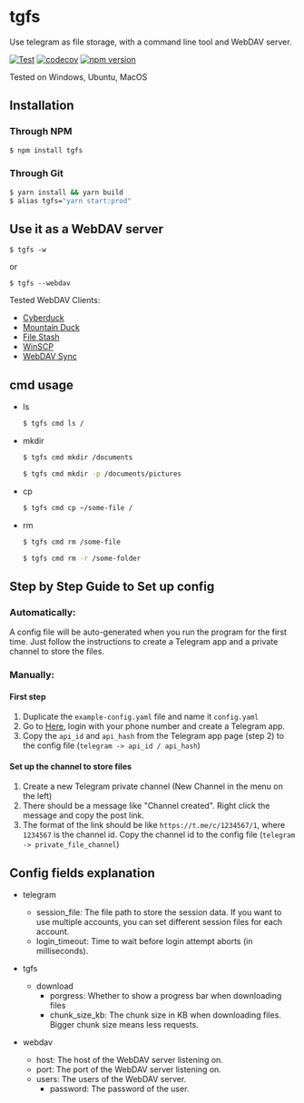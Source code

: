 # tgfs

Use telegram as file storage, with a command line tool and WebDAV server.

[![Test](https://github.com/TheodoreKrypton/tgfs/actions/workflows/test.yml/badge.svg)](https://github.com/TheodoreKrypton/tgfs/actions/workflows/test.yml) [![codecov](https://codecov.io/gh/TheodoreKrypton/tgfs/branch/master/graph/badge.svg?token=CM6TF4C9B9)](https://codecov.io/gh/TheodoreKrypton/tgfs) [![npm version](https://badge.fury.io/js/tgfs.svg)](https://www.npmjs.com/package/tgfs)

Tested on Windows, Ubuntu, MacOS

## Installation

### Through NPM

```bash
$ npm install tgfs
```

### Through Git

```bash
$ yarn install && yarn build
$ alias tgfs="yarn start:prod"
```

## Use it as a WebDAV server

```
$ tgfs -w
```

or

```
$ tgfs --webdav
```

Tested WebDAV Clients:

- [Cyberduck](https://cyberduck.io/)
- [Mountain Duck](https://mountainduck.io/)
- [File Stash](https://www.filestash.app/)
- [WinSCP](https://winscp.net/eng/index.php)
- [WebDAV Sync](http://www.re.be/webdav_sync/index.xhtml)

## cmd usage

- ls

  ```bash
  $ tgfs cmd ls /
  ```

- mkdir

  ```bash
  $ tgfs cmd mkdir /documents
  ```

  ```bash
  $ tgfs cmd mkdir -p /documents/pictures
  ```

- cp

  ```bash
  $ tgfs cmd cp ~/some-file /
  ```

- rm

  ```bash
  $ tgfs cmd rm /some-file
  ```

  ```bash
  $ tgfs cmd rm -r /some-folder
  ```


## Step by Step Guide to Set up config

### Automatically:

A config file will be auto-generated when you run the program for the first time. Just follow the instructions to create a Telegram app and a private channel to store the files.

### Manually:

#### First step

1. Duplicate the `example-config.yaml` file and name it `config.yaml`
2. Go to [Here](https://my.telegram.org/apps), login with your phone number and create a Telegram app.
3. Copy the `api_id` and `api_hash` from the Telegram app page (step 2) to the config file (`telegram -> api_id / api_hash`)

#### Set up the channel to store files

1. Create a new Telegram private channel (New Channel in the menu on the left)
2. There should be a message like "Channel created". Right click the message and copy the post link.
3. The format of the link should be like `https://t.me/c/1234567/1`, where `1234567` is the channel id. Copy the channel id to the config file (`telegram -> private_file_channel`)


## Config fields explanation

- telegram
  - session_file: The file path to store the session data. If you want to use multiple accounts, you can set different session files for each account.
  - login_timeout: Time to wait before login attempt aborts (in milliseconds).

- tgfs
  - download
    - porgress: Whether to show a progress bar when downloading files
    - chunk_size_kb: The chunk size in KB when downloading files. Bigger chunk size means less requests.

- webdav
  - host: The host of the WebDAV server listening on.
  - port: The port of the WebDAV server listening on.
  - users: The users of the WebDAV server.
    - password: The password of the user.
